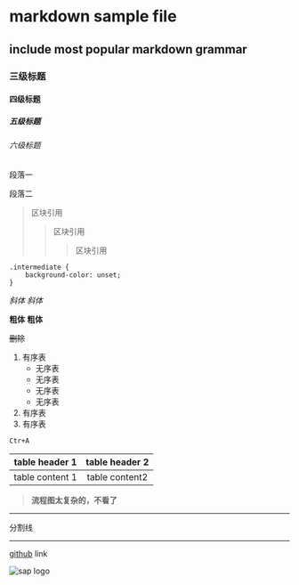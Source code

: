 # markdown sample file
## include most popular markdown grammar
### 三级标题
#### 四级标题
##### 五级标题
###### 六级标题

段落一

段落二

> 区块引用
> > 区块引用
> > > 区块引用

	.intermediate {
		background-color: unset;
	}
	
*斜体* _斜体_


**粗体** __粗体__

~~删除~~


1. 有序表
	- 无序表 
	- 无序表 
	- 无序表
	- 无序表
2. 有序表
3. 有序表


` Ctr+A `

|table header 1 | table header 2|
|:---:|:---:|
|table content 1 | table content2|


> __流程图太复杂的，不看了__

***

分割线

---


[github](www.github.com) link

![sap logo](https://www.sap.com/dam/application/shared/logos/sap-logo-svg.svg.adapt.svg/1493030643828.svg)